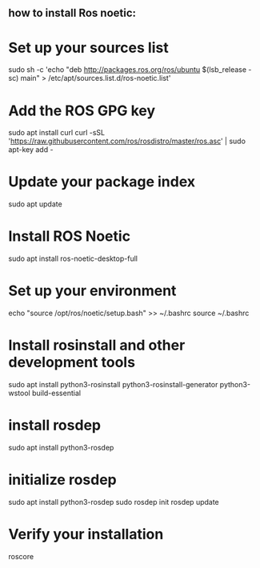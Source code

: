 ## how to install Ros noetic:

# Set up your sources list
sudo sh -c 'echo "deb http://packages.ros.org/ros/ubuntu $(lsb_release -sc) main" > /etc/apt/sources.list.d/ros-noetic.list'

# Add the ROS GPG key
sudo apt install curl
curl -sSL 'https://raw.githubusercontent.com/ros/rosdistro/master/ros.asc' | sudo apt-key add -

# Update your package index
sudo apt update

# Install ROS Noetic
sudo apt install ros-noetic-desktop-full

# Set up your environment
echo "source /opt/ros/noetic/setup.bash" >> ~/.bashrc
source ~/.bashrc

# Install rosinstall and other development tools
sudo apt install python3-rosinstall python3-rosinstall-generator python3-wstool build-essential

# install rosdep
sudo apt install python3-rosdep

# initialize rosdep
sudo apt install python3-rosdep
sudo rosdep init
rosdep update

# Verify your installation
roscore
